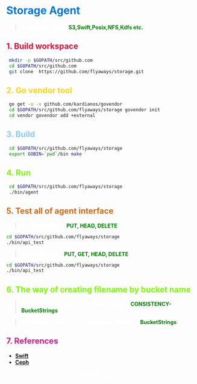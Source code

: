 # __<font color=#0077dd >Storage Agent</font>__

>__<font color="White">Supported Type: </font>__&nbsp;
 __<font color="Green">S3,Swift,Posix,NFS,Kdfs etc.</font>__

## __<font color="Crimson">1. Build workspace</font>__

```sh
 mkdir -p $GOPATH/src/github.com
 cd $GOPATH/src/github.com
 git clone  https://github.com/flyaways/storage.git
```

## __<font color="Gold">2. Go vendor tool</font>__

```sh
 go get -u -v github.com/kardianos/govendor
 cd $GOPATH/src/github.com/flyaways/storage govendor init
 cd vendor govendor add +external
```

## __<font color="LightSkyBlue">3. Build</font>__

```sh
 cd $GOPATH/src/github.com/flyaways/storage
 export GOBIN=`pwd`/bin make
```

## __<font color="LawnGreen">4. Run</font>__

```sh
 cd $GOPATH/src/github.com/flyaways/storage
 ./bin/agent
```

## __<font color="Chocolate">5. Test all of agent interface</font>__

>__<font color="White">Bucket Method:</font>__ &nbsp;
 __<font color="Green">PUT, HEAD, DELETE</font>__

 ```sh
 cd $GOPATH/src/github.com/flyaways/storage
 ./bin/api_test
 ```

>__<font color="White">Object Method:</font>__&nbsp;
 __<font color="Green">PUT, GET, HEAD, DELETE</font>__

 ```sh
 cd $GOPATH/src/github.com/flyaways/storage
 ./bin/api_test
 ```
## __<font color="LawnGreen">6. The way of creating filename by bucket name</font>__

>__<font color="White">The bucket name of Consistency Create:</font>__ &nbsp;
 __<font color="Green">CONSISTENCY-BucketStrings</font>__

>__<font color="White">The bucket name of not Consistency Create:</font>__ &nbsp;
 __<font color="Green">BucketStrings</font>__

## __<font color="VioletRed">7. References</font>__

* [__Swift__](http://developer.openstack.org/api-ref/object-storage/)
* [__Ceph__](http://docs.ceph.com/docs/master/)

<font color="White"><h4 align = "center">©2016 wps.cn</h4></font>
